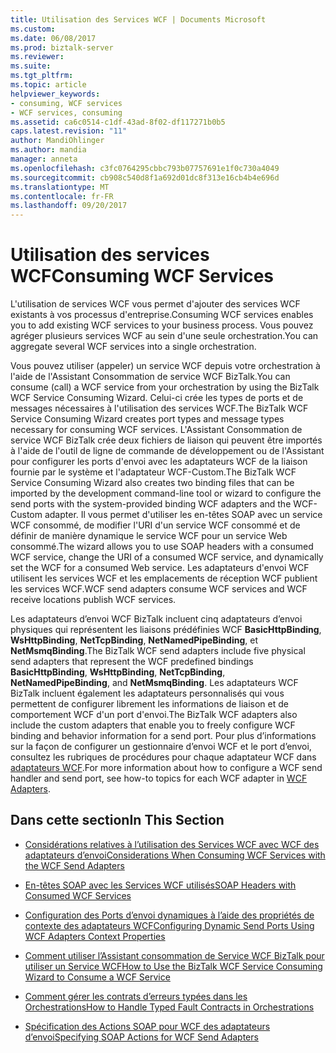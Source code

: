 ```yaml
---
title: Utilisation des Services WCF | Documents Microsoft
ms.custom: 
ms.date: 06/08/2017
ms.prod: biztalk-server
ms.reviewer: 
ms.suite: 
ms.tgt_pltfrm: 
ms.topic: article
helpviewer_keywords:
- consuming, WCF services
- WCF services, consuming
ms.assetid: ca6c0514-c1df-43ad-8f02-df117271b0b5
caps.latest.revision: "11"
author: MandiOhlinger
ms.author: mandia
manager: anneta
ms.openlocfilehash: c3fc0764295cbbc793b07757691e1f0c730a4049
ms.sourcegitcommit: cb908c540d8f1a692d01dc8f313e16cb4b4e696d
ms.translationtype: MT
ms.contentlocale: fr-FR
ms.lasthandoff: 09/20/2017
---
```

# <a name="consuming-wcf-services"></a><span data-ttu-id="11273-102">Utilisation des services WCF</span><span class="sxs-lookup"><span data-stu-id="11273-102">Consuming WCF Services</span></span>
<span data-ttu-id="11273-103">L'utilisation de services WCF vous permet d'ajouter des services WCF existants à vos processus d'entreprise.</span><span class="sxs-lookup"><span data-stu-id="11273-103">Consuming WCF services enables you to add existing WCF services to your business process.</span></span> <span data-ttu-id="11273-104">Vous pouvez agréger plusieurs services WCF au sein d'une seule orchestration.</span><span class="sxs-lookup"><span data-stu-id="11273-104">You can aggregate several WCF services into a single orchestration.</span></span>  
  
 <span data-ttu-id="11273-105">Vous pouvez utiliser (appeler) un service WCF depuis votre orchestration à l'aide de l'Assistant Consommation de service WCF BizTalk.</span><span class="sxs-lookup"><span data-stu-id="11273-105">You can consume (call) a WCF service from your orchestration by using the BizTalk WCF Service Consuming Wizard.</span></span> <span data-ttu-id="11273-106">Celui-ci crée les types de ports et de messages nécessaires à l'utilisation des services WCF.</span><span class="sxs-lookup"><span data-stu-id="11273-106">The BizTalk WCF Service Consuming Wizard creates port types and message types necessary for consuming WCF services.</span></span> <span data-ttu-id="11273-107">L'Assistant Consommation de service WCF BizTalk crée deux fichiers de liaison qui peuvent être importés à l'aide de l'outil de ligne de commande de développement ou de l'Assistant pour configurer les ports d'envoi avec les adaptateurs WCF de la liaison fournie par le système et l'adaptateur WCF-Custom.</span><span class="sxs-lookup"><span data-stu-id="11273-107">The BizTalk WCF Service Consuming Wizard also creates two binding files that can be imported by the development command-line tool or wizard to configure the send ports with the system-provided binding WCF adapters and the WCF-Custom adapter.</span></span> <span data-ttu-id="11273-108">Il vous permet d'utiliser les en-têtes SOAP avec un service WCF consommé, de modifier l'URI d'un service WCF consommé et de définir de manière dynamique le service WCF pour un service Web consommé.</span><span class="sxs-lookup"><span data-stu-id="11273-108">The wizard allows you to use SOAP headers with a consumed WCF service, change the URI of a consumed WCF service, and dynamically set the WCF for a consumed Web service.</span></span> <span data-ttu-id="11273-109">Les adaptateurs d'envoi WCF utilisent les services WCF et les emplacements de réception WCF publient les services WCF.</span><span class="sxs-lookup"><span data-stu-id="11273-109">WCF send adapters consume WCF services and WCF receive locations publish WCF services.</span></span>  
  
 <span data-ttu-id="11273-110">Les adaptateurs d’envoi WCF BizTalk incluent cinq adaptateurs d’envoi physiques qui représentent les liaisons prédéfinies WCF **BasicHttpBinding**, **WsHttpBinding**, **NetTcpBinding**, **NetNamedPipeBinding**, et **NetMsmqBinding**.</span><span class="sxs-lookup"><span data-stu-id="11273-110">The BizTalk WCF send adapters include five physical send adapters that represent the WCF predefined bindings **BasicHttpBinding**, **WsHttpBinding**, **NetTcpBinding**, **NetNamedPipeBinding**, and **NetMsmqBinding**.</span></span> <span data-ttu-id="11273-111">Les adaptateurs WCF BizTalk incluent également les adaptateurs personnalisés qui vous permettent de configurer librement les informations de liaison et de comportement WCF d'un port d'envoi.</span><span class="sxs-lookup"><span data-stu-id="11273-111">The BizTalk WCF adapters also include the custom adapters that enable you to freely configure WCF binding and behavior information for a send port.</span></span> <span data-ttu-id="11273-112">Pour plus d’informations sur la façon de configurer un gestionnaire d’envoi WCF et le port d’envoi, consultez les rubriques de procédures pour chaque adaptateur WCF dans [adaptateurs WCF](../core/wcf-adapters.md).</span><span class="sxs-lookup"><span data-stu-id="11273-112">For more information about how to configure a WCF send handler and send port, see how-to topics for each WCF adapter in [WCF Adapters](../core/wcf-adapters.md).</span></span>  
  
## <a name="in-this-section"></a><span data-ttu-id="11273-113">Dans cette section</span><span class="sxs-lookup"><span data-stu-id="11273-113">In This Section</span></span>  
  
-   [<span data-ttu-id="11273-114">Considérations relatives à l’utilisation des Services WCF avec WCF des adaptateurs d’envoi</span><span class="sxs-lookup"><span data-stu-id="11273-114">Considerations When Consuming WCF Services with the WCF Send Adapters</span></span>](../core/considerations-when-consuming-wcf-services-with-the-wcf-send-adapters.md)  
  
-   [<span data-ttu-id="11273-115">En-têtes SOAP avec les Services WCF utilisés</span><span class="sxs-lookup"><span data-stu-id="11273-115">SOAP Headers with Consumed WCF Services</span></span>](../core/soap-headers-with-consumed-wcf-services.md)  
  
-   [<span data-ttu-id="11273-116">Configuration des Ports d’envoi dynamiques à l’aide des propriétés de contexte des adaptateurs WCF</span><span class="sxs-lookup"><span data-stu-id="11273-116">Configuring Dynamic Send Ports Using WCF Adapters Context Properties</span></span>](../core/configuring-dynamic-send-ports-using-wcf-adapters-context-properties.md)  
  
-   [<span data-ttu-id="11273-117">Comment utiliser l’Assistant consommation de Service WCF BizTalk pour utiliser un Service WCF</span><span class="sxs-lookup"><span data-stu-id="11273-117">How to Use the BizTalk WCF Service Consuming Wizard to Consume a WCF Service</span></span>](../core/how-to-use-the-biztalk-wcf-service-consuming-wizard-to-consume-a-wcf-service.md)  
  
-   [<span data-ttu-id="11273-118">Comment gérer les contrats d’erreurs typées dans les Orchestrations</span><span class="sxs-lookup"><span data-stu-id="11273-118">How to Handle Typed Fault Contracts in Orchestrations</span></span>](../core/how-to-handle-typed-fault-contracts-in-orchestrations.md)  
  
-   [<span data-ttu-id="11273-119">Spécification des Actions SOAP pour WCF des adaptateurs d’envoi</span><span class="sxs-lookup"><span data-stu-id="11273-119">Specifying SOAP Actions for WCF Send Adapters</span></span>](../core/specifying-soap-actions-for-wcf-send-adapters.md)